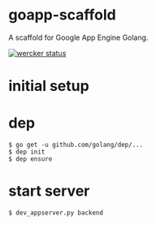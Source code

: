 # goapp-scaffold
A scaffold for Google App Engine Golang.

[![wercker status](https://app.wercker.com/status/01a88b7c9b69392341715dc7b9a234ba/m/master "wercker status")](https://app.wercker.com/project/byKey/01a88b7c9b69392341715dc7b9a234ba)

# initial setup

# dep

    $ go get -u github.com/golang/dep/...
    $ dep init
    $ dep ensure

# start server

    $ dev_appserver.py backend

